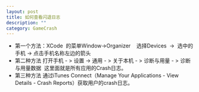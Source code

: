 ```yaml
---
layout: post
title: 如何查看闪退日志
description: ""
category: GameCrash
---
```


- 第一个方法：XCode  的菜单Window->Organizer    选择Devices  ->  选中的手机 -> 点击手机名称左边的箭头
- 第二种方法 打开手机 - > 设置 -> 通用 - > 关于本机 - > 诊断与用量 - > 诊断与用量数据  这里面就是所有应用的Crash日志。
- 第三种方法 通过iTunes Connect（Manage Your Applications - View Details - Crash Reports）获取用户的crash日志。